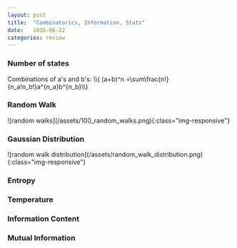 ```yaml
---
layout: post
title:  "Combinatorics, Information, Stats"
date:   2016-06-22
categories: review
---
```

<h3>Number of states</h3>
Combinations of a's and b's: <span>\\( (a+b)^n =\sum\frac{n!}{n_a!n_b!}a^{n_a}b^{n_b}\\)</span>
<h3>Random Walk</h3>
![random walks](/assets/100_random_walks.png){:class="img-responsive"}
<h3>Gaussian Distribution</h3>
![random walk distribution](/assets/random_walk_distribution.png){:class="img-responsive"}
<h3>Entropy</h3>
<h3>Temperature</h3>
<h3>Information Content</h3>
<h3>Mutual Information</h3>
<p>
</p>
